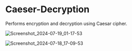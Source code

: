 # Caeser-Decryption

Performs encryption and decryption using Caesar cipher.


![Screenshot_2024-07-19_01-17-53](https://github.com/user-attachments/assets/cef5d038-d328-47a4-9abf-3f3b5f6e88ff)


![Screenshot_2024-07-18_17-09-53](https://github.com/user-attachments/assets/b2a61f5c-8e0e-4fdd-829d-f069aede8544)
